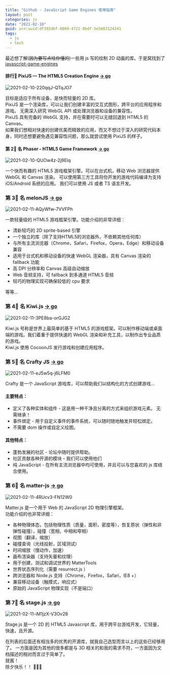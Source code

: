 ```yaml
---
title: "Github - JavaScript Game Engines 使用指南"
layout: post
categories: js
date: "2021-02-10"
guid: urn:uuid:df392dbf-8069-4721-8bdf-5e5603124241
tags:
  - js
  - tech
---
```


最近想了解(~~因为要写点啥你懂的~~)一些用 js 写的绘制 2D 动画的库。于是窝找到了 [javascript-game-engines](https://github.com/collections/javascript-game-engines)

#### 排行🥇 PixiJS — The HTML5 Creation Engine [-> go](https://github.com/pixijs/pixi.js)
![2021-02-10-220qqJ-QTqJO7](https://cdn.jsdelivr.net/gh/sddtc/upic-cloud@main/images/2021/2021-02-10-220qqJ-QTqJO7.png)

目标是适应于所有设备，是快而轻量的 2D 库。  
PixiJS 是一个渲染库，可以让我们创建丰富的交互式图形，跨平台的应用程序和游戏。 无需深入研究 WebGL API 或处理浏览器和设备的兼容性。  
PixiJS 具有完备的 WebGL 支持，并在需要时可以无缝回退到 HTML5 的 Canvas。  
如果我们想相对快速的创建优美而精致的应用，而又不想过于深入的研究代码本身，同时还想要避免遇见兼容性问题，那么就尝试使用 PixiJS 的样子。  

#### 第 2⃣️ 名 Phaser - HTML5 Game Framework  [-> go](https://github.com/photonstorm/phaser)
![2021-02-10-QUOw4z-2j9Elq](https://cdn.jsdelivr.net/gh/sddtc/upic-cloud@main/images/2021/2021-02-10-QUOw4z-2j9Elq.png)

一个快而有趣的 HTML5 游戏框架引擎。可以在台式机，移动 Web 浏览器提供 WebGL 和 Canvas 渲染。 可以使用第三方工具将你开发的游戏代码编译为支持 iOS/Android 系统的应用。
我们可以使用 JS 或者 TS 语言开发。

### 第 3⃣️ 名 melonJS [-> go](https://github.com/melonjs/melonJS)  
![2021-02-11-AQyWfw-7VVFPh](https://cdn.jsdelivr.net/gh/sddtc/upic-cloud@main/images/2021/2021-02-11-AQyWfw-7VVFPh.png)

一款轻量级的 HTML5 游戏框架引擎。功能介绍的非常详细：  
* 清新轻巧的 2D sprite-based 引擎
* 一个独立的库（除了支持HTML5的浏览器外，不依赖其他任何库）
* 与所有主流浏览器（Chrome，Safari，Firefox，Opera，Edge）和移动设备兼容
* 适用于台式机和移动设备的快速 WebGL 渲染器，具有 Canvas 渲染的 fallback 功能
* 高 DPI 分辨率和 Canvas 高级自动缩放
* Web 音频支持，可 fallback 到多通道 HTML5 音频
* 轻巧的物理实现可确保较低的 cpu 要求  

等等...  

### 第 4⃣️ 名 Kiwi.js [-> go](https://github.com/gamelab/kiwi.js)
![2021-02-11-3PE8ba-orGJG2](https://cdn.jsdelivr.net/gh/sddtc/upic-cloud@main/images/2021/2021-02-11-3PE8ba-orGJG2.png)

Kiwi.js 号称是世界上最简单的基于 HTML5 的游戏框架。可以制作移动端或桌面端的游戏。我们着重于提供快速的 WebGL 渲染和补充工具，以制作出专业品质的游戏。  
Kiwi.js 使用 CocoonJS 发行游戏和创建应用程序。

### 第 5⃣️ 名 Crafty JS [-> go](https://github.com/craftyjs/Crafty)
![2021-02-11-eJ5w5q-j6LFM0](https://cdn.jsdelivr.net/gh/sddtc/upic-cloud@main/images/2021/2021-02-11-eJ5w5q-j6LFM0.png)

Crafty 是一个 JavaScript 游戏库，可以帮助我们以结构化的方式创建游戏...  
#### 主要特点：
* 定义了各种实体和组件 - 这是用一种干净且分离的方式来组织游戏元素。 无需继承！
* 事件绑定 - 用于自定义事件的事件系统，可以随时随地触发并轻松绑定。
* 不需要 dom 操作或自定义绘图。

#### 其他特点：
* 蓬勃发展的社区 - 论坛中随时提供帮助。
* 社区贡献各种开源的模块 - 我们可以使用他们  
* 纯 JavaScript - 在所有主流浏览器中均可使用，并且可以与您喜欢的 js 库结合使用。  

### 第 6⃣️ 名 matter-js [-> go](https://github.com/liabru/matter-js)
![2021-02-11-4RUcv3-FN12W0](https://cdn.jsdelivr.net/gh/sddtc/upic-cloud@main/images/2021/2021-02-11-4RUcv3-FN12W0.png)

Matter.js 是一个用于 Web 的 JavaScript 2D 物理引擎框架。  
功能介绍的也非常详细：  
* 各种物理体态，包括物理性质（质量，面积，密度等），恢复原状（弹性和非弹性碰撞），碰撞（宽相，中相和窄相）
* 视图（翻译，缩放）
* 碰撞查询（光线投射，区域测试）
* 时间缩放（慢动作，加速）
* 画布渲染器（支持矢量和纹理）
* 用于创建，测试和调试世界的 MatterTools
* 世界状态序列化（需要 resurrect.js ）
* 跨浏览器和 Node.js 支持（Chrome，Firefox，Safari，IE8 +）
* 兼容移动设备（触摸式，响应式）
* 原始的 JavaScript 物理实现（不是端口）  

### 第 7⃣️ 名 stage.js [-> go](https://github.com/shakiba/stage.js)
![2021-02-11-iM1jzX-V3Ov28](https://cdn.jsdelivr.net/gh/sddtc/upic-cloud@main/images/2021/2021-02-11-iM1jzX-V3Ov28.png)

Stage.js 是一个 2D 的 HTML5 Javascript 库，用于跨平台游戏开发，它轻量，快速，且开源。  

在列表的后面还有相当多的优秀的开源库，就我自己选型而言以上的这些已经够用了。 一方面是因为其他的很多都是与 3D 相关的和我的需求不符，一方面因为文档描述的相对而言过于简单了。  
就酱！  
除夕快乐！！ 🧨🧨🧨  
